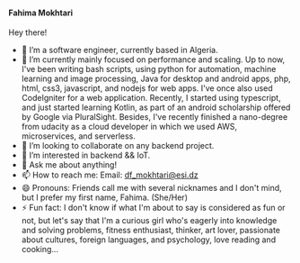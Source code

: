#### Fahima Mokhtari
Hey there!

<!--
**FahimaGold/FahimaGold** is a ✨ _special_ ✨ repository because its `README.md` (this file) appears on your GitHub profile.-->

- 🔭 I’m a software engineer, currently based in Algeria.
- 🌱 I’m currently mainly focused on performance and scaling. Up to now, I've been writing bash scripts, using python for automation, machine learning and image processing, Java for desktop and android apps, php, html, css3, javascript, and nodejs for web apps. I've once also used CodeIgniter for a web application. Recently, I started using typescript, and just started learning Kotlin, as part of an android scholarship offered by Google via PluralSight. Besides, I've recently finished a nano-degree from udacity as a cloud developer in which we used AWS, microservices, and serverless. 
- 👯 I’m looking to collaborate on any backend project.
- 👯 I’m interested in backend && IoT.
- 💬 Ask me about anything!
- 📫 How to reach me: Email: df_mokhtari@esi.dz
- 😄 Pronouns: Friends call me with several nicknames and I don't mind, but I prefer my first name, Fahima. (She/Her)
- ⚡ Fun fact: I don't know if what I'm about to say is considered as fun or not, but let's say that I'm a curious girl who's eagerly into knowledge and solving problems, fitness enthusiast, thinker, art lover, passionate about cultures, foreign languages, and psychology, love reading and cooking...

